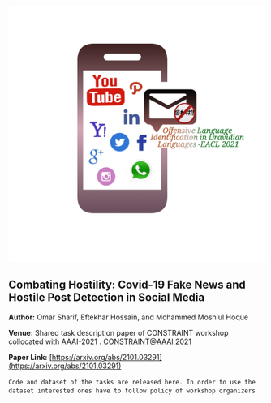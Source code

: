 <img title="" src="Figures/offensive_logo.jpeg" alt="">

## Combating Hostility: Covid-19 Fake News and Hostile Post Detection in Social Media

**Author:** Omar Sharif, Eftekhar Hossain, and Mohammed Moshiul Hoque

**Venue:** Shared task description paper of CONSTRAINT workshop collocated with AAAI-2021 . [CONSTRAINT@AAAI 2021](https://constraint-shared-task-2021.github.io/)

**Paper Link:** [https://arxiv.org/abs/2101.03291](https://arxiv.org/abs/2101.03291)

`Code and dataset of the tasks are released here. In order to use the dataset interested ones have to follow policy of workshop organizers`
